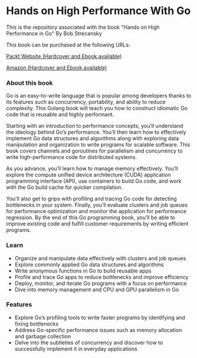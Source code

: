 # Hands on High Performance With Go
This is the repository associated with the book "Hands on High Performance in Go" By Bob Strecansky

This book can be purchased at the following URLs:

[Packt Website (Hardcover and Ebook available)](https://www.packtpub.com/programming/hands-on-high-performance-with-go)

[Amazon (Hardcover and Ebook available)](https://www.amazon.com/Hands-High-Performance-performance-applications/dp/1789805783)

### About this book
Go is an easy-to-write language that is popular among developers thanks to its features such as concurrency, portability, and ability to reduce complexity. This Golang book will teach you how to construct idiomatic Go code that is reusable and highly performant.

Starting with an introduction to performance concepts, you’ll understand the ideology behind Go’s performance. You’ll then learn how to effectively implement Go data structures and algorithms along with exploring data manipulation and organization to write programs for scalable software. This book covers channels and goroutines for parallelism and concurrency to write high-performance code for distributed systems.

As you advance, you’ll learn how to manage memory effectively. You’ll explore the compute unified device architecture (CUDA) application programming interface (API), use containers to build Go code, and work with the Go build cache for quicker compilation.

You’ll also get to grips with profiling and tracing Go code for detecting bottlenecks in your system. Finally, you’ll evaluate clusters and job queues for performance optimization and monitor the application for performance regression.  By the end of this Go programming book, you’ll be able to improve existing code and fulfill customer requirements by writing efficient programs.

### Learn
* Organize and manipulate data effectively with clusters and job queues
* Explore commonly applied Go data structures and algorithms
* Write anonymous functions in Go to build reusable apps
* Profile and trace Go apps to reduce bottlenecks and improve efficiency
* Deploy, monitor, and iterate Go programs with a focus on performance
* Dive into memory management and CPU and GPU parallelism in Go


### Features
* Explore Go’s profiling tools to write faster programs by identifying and fixing bottlenecks
* Address Go-specific performance issues such as memory allocation and garbage collection
* Delve into the subtleties of concurrency and discover how to successfully implement it in everyday applications
